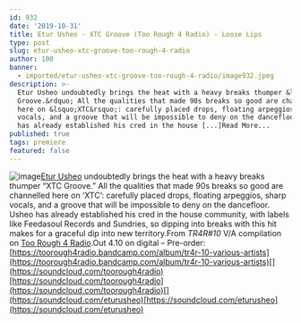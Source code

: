 ```yaml
---
id: 932
date: '2019-10-31'
title: Etur Usheo - XTC Groove (Too Rough 4 Radio) - Loose Lips
type: post
slug: etur-usheo-xtc-groove-too-rough-4-radio
author: 100
banner:
  - imported/etur-usheo-xtc-groove-too-rough-4-radio/image932.jpeg
description: >-
  Etur Usheo undoubtedly brings the heat with a heavy breaks thumper &ldquo;XTC
  Groove.&rdquo; All the qualities that made 90s breaks so good are channelled
  here on &lsquo;XTC&rsquo;: carefully placed drops, floating arpeggios, sharp
  vocals, and a groove that will be impossible to deny on the dancefloor. Usheo
  has already established his cred in the house [...]Read More...
published: true
tags: premiere
featured: false
---
```

![image](../imported/etur-usheo-xtc-groove-too-rough-4-radio/image932.jpeg)[Etur Usheo](https://www.residentadvisor.net/dj/eturusheo) undoubtedly brings the heat with a heavy breaks thumper “XTC Groove.” All the qualities that made 90s breaks so good are channelled here on ‘XTC’: carefully placed drops, floating arpeggios, sharp vocals, and a groove that will be impossible to deny on the dancefloor. Usheo has already established his cred in the house community, with labels like Feedasoul Records and Sundries, so dipping into breaks with this hit makes for a graceful dip into new territory.From _TR4R#10_ V/A compilation on [Too Rough 4 Radio](https://toorough4radio.bandcamp.com).Out 4.10 on digital – Pre-order: [](https://toorough4radio.bandcamp.com/album/tr4r-10-various-artists)[https://toorough4radio.bandcamp.com/album/tr4r-10-various-artists](https://toorough4radio.bandcamp.com/album/tr4r-10-various-artists)[](https://soundcloud.com/toorough4radio)[https://soundcloud.com/toorough4radio](https://soundcloud.com/toorough4radio)[](https://soundcloud.com/eturusheo)[https://soundcloud.com/eturusheo](https://soundcloud.com/eturusheo)